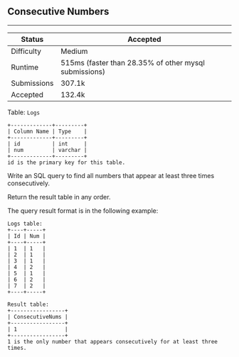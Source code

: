 ## Consecutive Numbers
---------
| Status | Accepted |
| --- | --- |
| Difficulty | Medium |
| Runtime | 515ms (faster than 28.35% of other mysql submissions) |
| Submissions | 307.1k |
| Accepted | 132.4k |

Table: `Logs`
```
+-------------+---------+
| Column Name | Type    |
+-------------+---------+
| id          | int     |
| num         | varchar |
+-------------+---------+
id is the primary key for this table.
```

Write an SQL query to find all numbers that appear at least three times consecutively.

Return the result table in any order.

The query result format is in the following example:

```
Logs table:
+----+-----+
| Id | Num |
+----+-----+
| 1  | 1   |
| 2  | 1   |
| 3  | 1   |
| 4  | 2   |
| 5  | 1   |
| 6  | 2   |
| 7  | 2   |
+----+-----+

Result table:
+-----------------+
| ConsecutiveNums |
+-----------------+
| 1               |
+-----------------+
1 is the only number that appears consecutively for at least three times.
```
